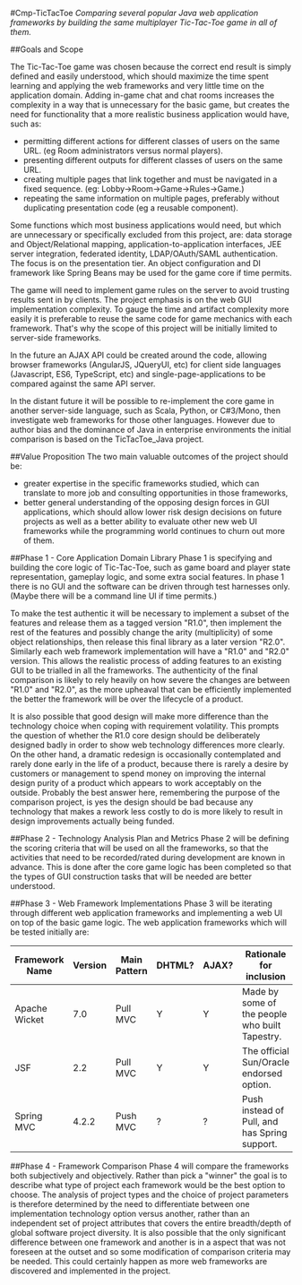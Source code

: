 #Cmp-TicTacToe
*Comparing several popular Java web application frameworks by building the same multiplayer Tic-Tac-Toe game in all of them.*

##Goals and Scope

The Tic-Tac-Toe game was chosen because the correct end result is simply defined and easily understood, which should maximize the time spent learning and applying the web frameworks and very little time on the application domain. Adding in-game chat and chat rooms increases the complexity in a way that is unnecessary for the basic game, but creates the need for functionality that a more realistic business application would have, such as:
 * permitting different actions for different classes of users on the same URL. (eg Room administrators versus normal players).
 * presenting different outputs for different classes of users on the same URL.
 * creating multiple pages that link together and must be navigated in a fixed sequence. (eg: Lobby->Room->Game->Rules->Game.)
 * repeating the same information on multiple pages, preferably without duplicating presentation code (eg a reusable component).

Some functions which most business applications would need, but which are unnecessary or specifically excluded from this project, are: data storage and Object/Relational mapping, application-to-application interfaces, JEE server integration, federated identity, LDAP/OAuth/SAML authentication. The focus is on the presentation tier. An object configuration and DI framework like Spring Beans may be used for the game core if time permits. 

The game will need to implement game rules on the server to avoid trusting results sent in by clients. The project emphasis is on the web GUI implementation complexity. To gauge the time and artifact complexity more easily it is preferable to reuse the same code for game mechanics with each framework. That's why the scope of this project will be initially limited to server-side frameworks.

In the future an AJAX API could be created around the code, allowing browser frameworks (AngularJS, JQueryUI, etc) for client side languages (Javascript, ES6, TypeScript, etc) and single-page-applications to be compared against the same API server.

In the distant future it will be possible to re-implement the core game in another server-side language, such as Scala, Python, or C#3/Mono, then investigate web frameworks for those other languages. However due to author bias and the dominance of Java in enterprise environments the initial comparison is based on the TicTacToe_Java project.

##Value Proposition
The two main valuable outcomes of the project should be:  
 * greater expertise in the specific frameworks studied, which can translate to more job and consulting opportunities in those frameworks,
 * better general understanding of the opposing design forces in GUI applications, which should allow lower risk design decisions on future projects as well as a better ability to evaluate other new web UI frameworks while the programming world continues to churn out more of them.

##Phase 1 - Core Application Domain Library
Phase 1 is specifying and building the core logic of Tic-Tac-Toe, such as game board and player state representation, gameplay logic, and some extra social features. In phase 1 there is no GUI and the software can be driven through test harnesses only. (Maybe there will be a command line UI if time permits.)

To make the test authentic it will be necessary to implement a subset of the features and release them as a tagged version "R1.0", then implement the rest of the features and possibly change the arity (multiplicity) of some object relationships, then release this final library as a later version "R2.0". Similarly each web framework implementation will have a "R1.0" and "R2.0" version. This allows the realistic process of adding features to an existing GUI to be trialled in all the frameworks. The authenticity of the final comparison is likely to rely heavily on how severe the changes are between "R1.0" and "R2.0", as the more upheaval that can be efficiently implemented the better the framework will be over the lifecycle of a product. 

It is also possible that good design will make more difference than the technology choice when coping with requirement volatility. This prompts the question of whether the R1.0 core design should be deliberately designed badly in order to show web technology differences more clearly. On the other hand, a dramatic redesign is occasionally contemplated and rarely done early in the life of a product, because there is rarely a desire by customers or management to spend money on improving the internal design purity of a product which appears to work acceptably on the outside. Probably the best answer here, remembering the purpose of the comparison project, is yes the design should be bad because any technology that makes a rework less costly to do is more likely to result in design improvements actually being funded.

##Phase 2 - Technology Analysis Plan and Metrics
Phase 2 will be defining the scoring criteria that will be used on all the frameworks, so that the activities that need to be recorded/rated during development are known in advance. This is done after the core game logic has been completed so that the types of GUI construction tasks that will be needed are better understood. 

##Phase 3 - Web Framework Implementations 
Phase 3 will be iterating through different web application frameworks and implementing a web UI on top of the basic game logic.
The web application frameworks which will be tested initially are:

| Framework Name | Version | Main Pattern | DHTML? | AJAX? | Rationale for inclusion | Examples |  
| ------------- |------- | ------------ | ------ | ----- | ----------------- | ----------------- |  
| Apache Wicket | 7.0 | Pull MVC | Y | Y | Made by some of the people who built Tapestry. | http://builtwithwicket.tumblr.com |  
| JSF 			| 2.2 | Pull MVC | Y | Y | The official Sun/Oracle endorsed option.| ? |  
| Spring MVC  | 4.2.2 | Push MVC | ? | ? | Push instead of Pull, and has Spring support. | ? |

##Phase 4 - Framework Comparison
Phase 4 will compare the frameworks both subjectively and objectively. Rather than pick a "winner" the goal is to describe what type of project each framework would be the best option to choose. The analysis of project types and the choice of project parameters is therefore determined by the need to differentiate between one implementation technology option versus another, rather than an independent set of project attributes that covers the entire breadth/depth of global software project diversity.
It is also possible that the only significant difference between one framework and another is in a aspect that was not foreseen at the outset and so some modification of comparison criteria may be needed. This could certainly happen as more web frameworks are discovered and implemented in the project.
